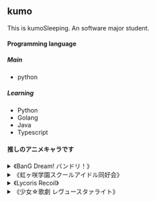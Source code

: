 ## kumo

This is kumoSleeping. An software major student.


####  Programming language

##### Main
- python
 
##### Learning

- Python
- Golang
- Java
- Typescript


#### 推しのアニメキャラです 

<details>
  <summary>《BanG Dream! バンドリ！》
</summary>
 
- 戸山 香澄
- 市ヶ谷 有咲
- 丸山 彩
- 二葉 つくし
- 倉田 ましろ
- 長崎 そよ
- 千早 愛音
- 高松 燈

</details>

<details>
  <summary>《虹ヶ咲学園スクールアイドル同好会》
  </summary>
 
- 優木 せつ菜
- 中須 霞
</details>
<details>
  <summary>《Lycoris Recoil》</summary>
 
- 錦木 千束
</details>

<details>
  <summary>《少女☆歌劇 レヴュースタァライト》</summary>
 
- 愛城 華恋
- 大場 なな

</details>


  
